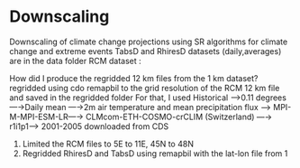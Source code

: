 # Downscaling
Downscaling of climate change projections using SR algorithms for climate change and extreme events
TabsD and RhiresD datasets (daily,averages) are in the data folder 
RCM dataset : 

How did I produce the regridded 12 km files from the 1 km dataset?
regridded using cdo remapbil to the grid resolution of the RCM 12 km file and saved in the regridded folder
For that, I used Historical —>0.11 degrees —→Daily mean —→2m air temperature and mean precipitation flux —>  MPI-M-MPI-ESM-LR—→ CLMcom-ETH-COSMO-crCLIM (Switzerland) —→ r1i1p1—> 2001-2005 downloaded from CDS

1. Limited the RCM files to 5E to 11E, 45N to 48N
2. Regridded RhiresD and TabsD using remapbil with the lat-lon file from 1